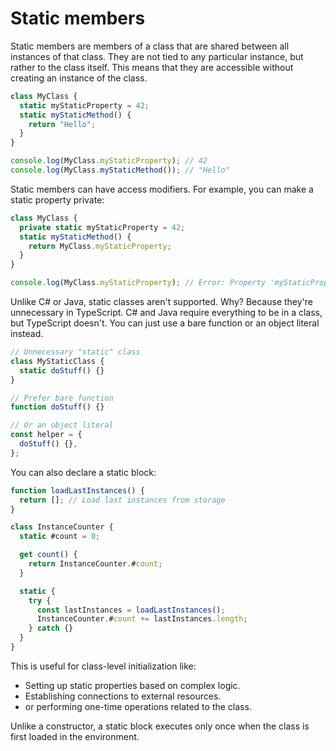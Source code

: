 # Static members

Static members are members of a class that are shared between all instances of that class. They are not tied to any particular instance, but rather to the class itself. This means that they are accessible without creating an instance of the class.

```ts
class MyClass {
  static myStaticProperty = 42;
  static myStaticMethod() {
    return "Hello";
  }
}

console.log(MyClass.myStaticProperty); // 42
console.log(MyClass.myStaticMethod()); // "Hello"
```

Static members can have access modifiers. For example, you can make a static property private:

```ts
class MyClass {
  private static myStaticProperty = 42;
  static myStaticMethod() {
    return MyClass.myStaticProperty;
  }
}

console.log(MyClass.myStaticProperty); // Error: Property 'myStaticProperty' is private and only accessible within class 'MyClass'.
```

Unlike C# or Java, static classes aren't supported. Why? Because they're unnecessary in TypeScript. C# and Java require everything to be in a class, but TypeScript doesn't. You can just use a bare function or an object literal instead.

```ts
// Unnecessary "static" class
class MyStaticClass {
  static doStuff() {}
}

// Prefer bare function
function doStuff() {}

// Or an object literal
const helper = {
  doStuff() {},
};
```

You can also declare a static block:

```ts
function loadLastInstances() {
  return []; // Load last instances from storage
}

class InstanceCounter {
  static #count = 0;

  get count() {
    return InstanceCounter.#count;
  }

  static {
    try {
      const lastInstances = loadLastInstances();
      InstanceCounter.#count += lastInstances.length;
    } catch {}
  }
}
```

This is useful for class-level initialization like:

- Setting up static properties based on complex logic.
- Establishing connections to external resources.
- or performing one-time operations related to the class.

Unlike a constructor, a static block executes only once when the class is first loaded in the environment.
